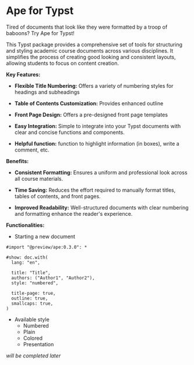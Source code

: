 # Ape for Typst

  

Tired of documents that look like they were formatted by a troop of baboons? Try Ape for Typst!

  

This Typst package provides a comprehensive set of tools for structuring and styling academic course documents across various disciplines. It simplifies the process of creating good looking and consistent layouts, allowing students to focus on content creation.

  

**Key Features:**

  

*  **Flexible Title Numbering:** Offers a variety of numbering styles for headings and subheadings

*  **Table of Contents Customization:** Provides enhanced outline

*  **Front Page Design:** Offers a pre-designed front page templates

*  **Easy Integration:** Simple to integrate into your Typst documents with clear and concise functions and components.

*  **Helpful function:** function to highlight information (in boxes), write a comment, etc.

  

**Benefits:**

  

*  **Consistent Formatting:** Ensures a uniform and professional look across all course materials.

*  **Time Saving:** Reduces the effort required to manually format titles, tables of contents, and front pages.

*  **Improved Readability:** Well-structured documents with clear numbering and formatting enhance the reader's experience.

  

**Functionalities:**


* Starting a new document
```typst
#import "@preview/ape:0.3.0": *

#show: doc.with(
  lang: "en",

  title: "Title",
  authors: ("Author1", "Author2"),
  style: "numbered",

  title-page: true,
  outline: true,
  smallcaps: true,
)
```

* Available style
  - Numbered
  - Plain
  - Colored
  - Presentation




_will be completed later_ 